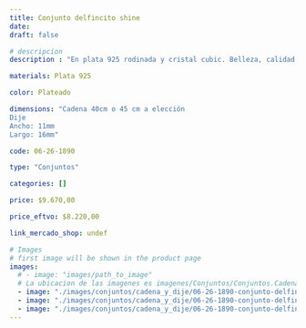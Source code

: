 ```yaml
---
title: Conjunto delfincito shine
date: 
draft: false

# descripcion
description : "En plata 925 rodinada y cristal cubic. Belleza, calidad y delicadeza."

materials: Plata 925

color: Plateado

dimensions: "Cadena 40cm o 45 cm a elección
Dije
Ancho: 11mm 
Largo: 16mm"

code: 06-26-1890

type: "Conjuntos"

categories: []

price: $9.670,00

price_eftvo: $8.220,00

link_mercado_shop: undef

# Images
# first image will be shown in the product page
images:
  # - image: "images/path_to_image"
  # La ubicacion de las imagenes es imagenes/Conjuntos/Conjuntos.Cadena y Dije/06-26-1890-conjunto-delfincito-shine
  - image: "./images/conjuntos/cadena_y_dije/06-26-1890-conjunto-delfincito-shine_a.jpg"
  - image: "./images/conjuntos/cadena_y_dije/06-26-1890-conjunto-delfincito-shine_b.jpg"
  - image: "./images/conjuntos/cadena_y_dije/06-26-1890-conjunto-delfincito-shine_c.jpg"
---
```

